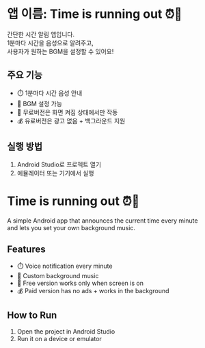 # 앱 이름: Time is running out ⏰🎵

간단한 시간 알림 앱입니다.  
1분마다 시간을 음성으로 알려주고,  
사용자가 원하는 BGM을 설정할 수 있어요!

## 주요 기능
- ⏱️ 1분마다 시간 음성 안내
- 🎵 BGM 설정 가능
- 📵 무료버전은 화면 켜짐 상태에서만 작동
- 💰 유료버전은 광고 없음 + 백그라운드 지원

## 실행 방법
1. Android Studio로 프로젝트 열기
2. 에뮬레이터 또는 기기에서 실행


# Time is running out ⏰🎵

A simple Android app that announces the current time every minute  
and lets you set your own background music.

## Features
- ⏱️ Voice notification every minute
- 🎵 Custom background music
- 📵 Free version works only when screen is on
- 💰 Paid version has no ads + works in the background

## How to Run
1. Open the project in Android Studio
2. Run it on a device or emulator

